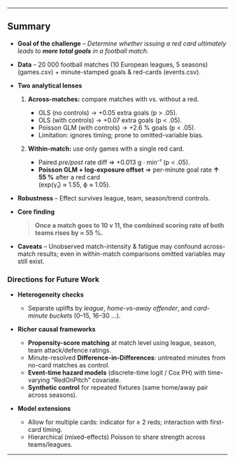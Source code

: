 ------------------------------------------------------------------------

## Summary

-   **Goal of the challenge** – *Determine whether issuing a red card ultimately leads to **more total goals** in a football match.*

-   **Data** – 20 000 football matches (10 European leagues, 5 seasons) (games.csv) + minute-stamped goals & red-cards (events.csv).

-   **Two analytical lenses**

    1.  **Across-matches:** compare matches with vs. without a red.

        -   OLS (no controls) → +0.05 extra goals (p \> .05).
        -   OLS (with controls) → +0.07 extra goals (p \< .05).
        -   Poisson GLM (with controls) → +2.6 % goals (p \< .05).
        -   Limitation: ignores timing; prone to omitted-variable bias.

    2.  **Within-match:** use only games with a single red card.

        -   Paired *pre/post* rate diff ⇒ +0.013 g · min⁻¹ (p \< .05).
        -   **Poisson GLM + log-exposure offset** ⇒ per-minute goal rate **↑ 55 %** after a red card\
            (exp(γ̂₁) ≈ 1.55, ϕ ≈ 1.05).

-   **Robustness** – Effect survives league, team, season/trend controls.

-   **Core finding**

    > **Once a match goes to 10 v 11, the combined scoring rate of both teams rises by ≈ 55 %.**

-   **Caveats** – Unobserved match-intensity & fatigue may confound across-match results; even in within-match comparisons omitted variables may still exist.

### Directions for Future Work

-   **Heterogeneity checks**

    -   Separate uplifts by *league*, *home-vs-away offender*, and *card-minute buckets* (0–15, 16–30 …).

-   **Richer causal frameworks**

    -   **Propensity-score matching** at match level using league, season, team attack/defence ratings.
    -   Minute-resolved **Difference-in-Differences**: untreated minutes from no-card matches as control.
    -   **Event-time hazard models** (discrete-time logit / Cox PH) with time-varying “RedOnPitch” covariate.
    -   **Synthetic control** for repeated fixtures (same home/away pair across seasons).

-   **Model extensions**

    -   Allow for multiple cards: indicator for ≥ 2 reds; interaction with first-card timing.
    -   Hierarchical (mixed-effects) Poisson to share strength across teams/leagues.

------------------------------------------------------------------------


